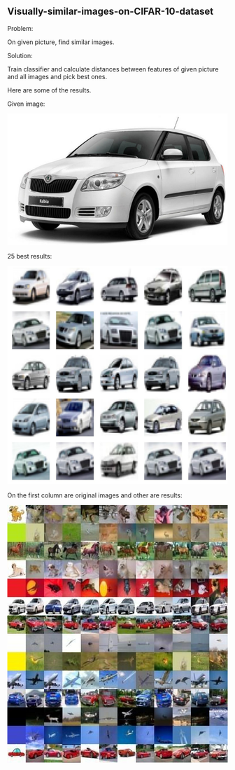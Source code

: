 ## Visually-similar-images-on-CIFAR-10-dataset
Problem:

On given picture, find similar images.

Solution:

Train classifier and calculate distances between features of given picture and all images and pick best ones.

Here are some of the results. 

Given image: 

![alt text](https://github.com/IvanZidov/Visually-similar-images-on-CIFAR-10-dataset/blob/master/skoda.jpg)

25 best results:

![alt text](https://github.com/IvanZidov/Visually-similar-images-on-CIFAR-10-dataset/blob/master/merged.jpg)

On the first column are original images and other are results:

![alt text](https://github.com/IvanZidov/Visually-similar-images-on-CIFAR-10-dataset/blob/master/tested.jpeg)
